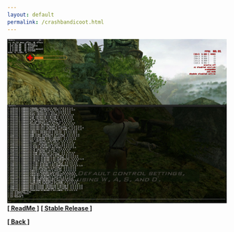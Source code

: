 ```yaml
---
layout: default
permalink: /crashbandicoot.html
---
```

![Screenshot](https://raw.githubusercontent.com/unknownproject/unknownproject.github.io/master/assets/images/indy_dbg.jpg)
**[[ ReadMe ]](https://raw.githubusercontent.com/unknownproject/IndianaJonesAndTheEmperorsTomb/master/DebugPatch/ReadME.txt)**
**[[ Stable Release ]](https://github.com/unknownproject/IndianaJonesAndTheEmperorsTomb/tree/master/DebugPatch)**



**[[ Back ]](./)**